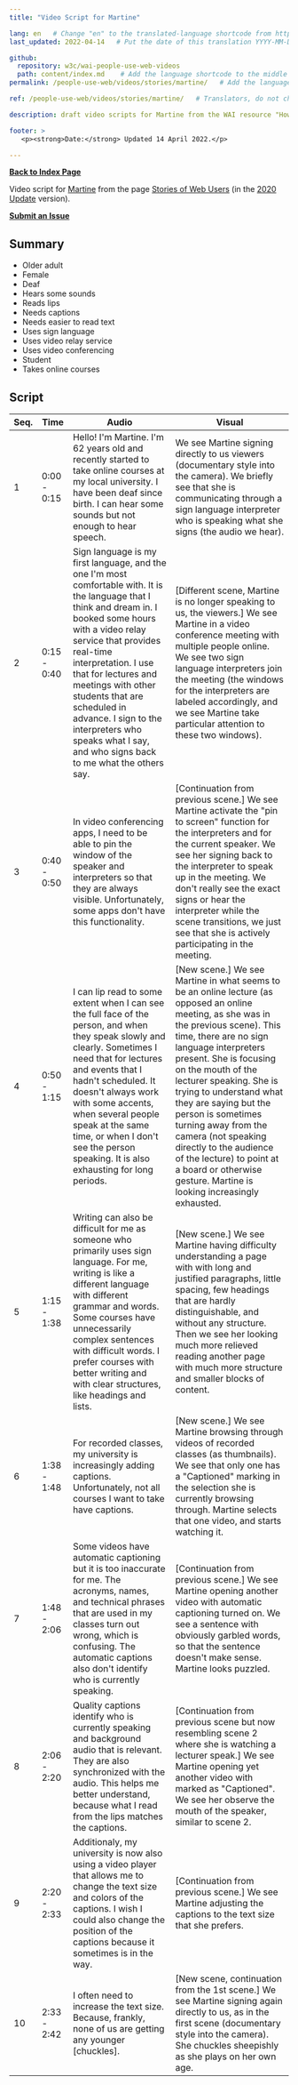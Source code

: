 ```yaml
---
title: "Video Script for Martine"

lang: en   # Change "en" to the translated-language shortcode from https://www.iana.org/assignments/language-subtag-registry/language-subtag-registry
last_updated: 2022-04-14   # Put the date of this translation YYYY-MM-DD (with month in the middle)

github:
  repository: w3c/wai-people-use-web-videos
  path: content/index.md    # Add the language shortcode to the middle of the filename, for example: content/index.fr.md
permalink: /people-use-web/videos/stories/martine/   # Add the language shortcode to the end, with no slash at end, for example: /link/to/page/fr

ref: /people-use-web/videos/stories/martine/   # Translators, do not change this

description: draft video scripts for Martine from the WAI resource "How People with Disabilities Use the Web"

footer: >
   <p><strong>Date:</strong> Updated 14 April 2022.</p>

---
```


**[Back to Index Page](../../)**

Video script for [Martine](https://deploy-preview-113--wai-people-use-web.netlify.app/people-use-web/user-stories-six/) from the page [Stories of Web Users](https://www.w3.org/WAI/people-use-web/user-stories/) (in the [2020 Update](https://github.com/w3c/wai-people-use-web/wiki/Persona-development) version).

**[Submit an Issue](https://github.com/w3c/wai-people-use-web-videos/issues/new?title=[Martine])**

## Summary

* Older adult
* Female
* Deaf
* Hears some sounds
* Reads lips
* Needs captions
* Needs easier to read text
* Uses sign language
* Uses video relay service
* Uses video conferencing
* Student
* Takes online courses

## Script

| Seq. | Time | Audio | Visual |
| --- | --- | --- | --- |
| 1 | 0:00 - 0:15 | Hello! I'm Martine. I'm 62 years old and recently started to take online courses at my local university. I have been deaf since birth. I can hear some sounds but not enough to hear speech. | We see Martine signing directly to us viewers (documentary style into the camera). We briefly see that she is communicating through a sign language interpreter who is speaking what she signs (the audio we hear). |
| 2 | 0:15 - 0:40 | Sign language is my first language, and the one I'm most comfortable with. It is the language that I think and dream in. I booked some hours with a video relay service that provides real-time interpretation. I use that for lectures and meetings with other students that are scheduled in advance. I sign to the interpreters who speaks what I say, and who signs back to me what the others say. | [Different scene, Martine is no longer speaking to us, the viewers.] We see Martine in a video conference meeting with multiple people online. We see two sign language interpreters join the meeting (the windows for the interpreters are labeled accordingly, and we see Martine take particular attention to these two windows). |
| 3 | 0:40 - 0:50 | In video conferencing apps, I need to be able to pin the window of the speaker and interpreters so that they are always visible. Unfortunately, some apps don't have this functionality. | [Continuation from previous scene.] We see Martine activate the "pin to screen" function for the interpreters and for the current speaker. We see her signing back to the interpreter to speak up in the meeting. We don't really see the exact signs or hear the interpreter while the scene transitions, we just see that she is actively participating in the meeting. |
| 4 | 0:50 - 1:15 | I can lip read to some extent when I can see the full face of the person, and when they speak slowly and clearly. Sometimes I need that for lectures and events that I hadn't scheduled. It doesn't always work with some accents, when several people speak at the same time, or when I don't see the person speaking. It is also exhausting for long periods. | [New scene.] We see Martine in what seems to be an online lecture (as opposed an online meeting, as she was in the previous scene). This time, there are no sign language interpreters present. She is focusing on the mouth of the lecturer speaking. She is trying to understand what they are saying but the person is sometimes turning away from the camera (not speaking directly to the audience of the lecture) to point at a board or otherwise gesture. Martine is looking increasingly exhausted. |
| 5 | 1:15 - 1:38 | Writing can also be difficult for me as someone who primarily uses sign language. For me, writing is like a different language with different grammar and words. Some courses have unnecessarily complex sentences with difficult words. I prefer courses with better writing and with clear structures, like headings and lists. | [New scene.] We see Martine having difficulty understanding a page with with long and justified paragraphs, little spacing, few headings that are hardly distinguishable, and without any structure. Then we see her looking much more relieved reading another page with much more structure and smaller blocks of content. |
| 6 | 1:38 - 1:48 | For recorded classes, my university is increasingly adding captions. Unfortunately, not all courses I want to take have captions. | [New scene.] We see Martine browsing through videos of recorded classes (as thumbnails). We see that only one has a "Captioned" marking in the selection she is currently browsing through. Martine selects that one video, and starts watching it. |
| 7 | 1:48 - 2:06 | Some videos have automatic captioning but it is too inaccurate for me. The acronyms, names, and technical phrases that are used in my classes turn out wrong, which is confusing. The automatic captions also don't identify who is currently speaking. | [Continuation from previous scene.] We see Martine opening another video with automatic captioning turned on. We see a sentence with obviously garbled words, so that the sentence doesn't make sense. Martine looks puzzled. |
| 8 | 2:06 - 2:20 | Quality captions identify who is currently speaking and background audio that is relevant. They are also synchronized with the audio. This helps me better understand, because what I read from the lips matches the captions. | [Continuation from previous scene but now resembling scene 2 where she is watching a lecturer speak.]  We see Martine opening yet another video with marked as "Captioned". We see her observe the mouth of the speaker, similar to scene 2. |
| 9 | 2:20 - 2:33 | Additionaly, my university is now also using a video player that allows me to change the text size and colors of the captions. I wish I could also change the position of the captions because it sometimes is in the way. | [Continuation from previous scene.] We see Martine adjusting the captions to the text size that she prefers. |
| 10 | 2:33 - 2:42 | I often need to increase the text size. Because, frankly, none of us are getting any younger [chuckles]. | [New scene, continuation from the 1st scene.] We see Martine signing again directly to us, as in the first scene (documentary style into the camera). She chuckles sheepishly as she plays on her own age. |
